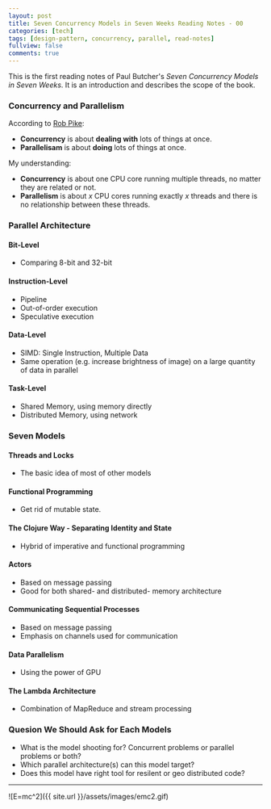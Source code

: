 ```yaml
---
layout: post
title: Seven Concurrency Models in Seven Weeks Reading Notes - 00
categories: [tech]
tags: [design-pattern, concurrency, parallel, read-notes]
fullview: false
comments: true
---
```


This is the first reading notes of Paul Butcher's *Seven Concurrency Models in Seven Weeks*. It is an introduction and describes the scope of the book.

### Concurrency and Parallelism

According to [Rob Pike](http://concur.rspace.googlecode.com/hg/talk/concur.html):

* __Concurrency__ is about __dealing with__ lots of things at once.
* __Parallelisam__ is about __doing__ lots of things at once.

My understanding:

* __Concurrency__ is about one CPU core running multiple threads, no matter they are related or not.
* __Parallelism__ is about _x_ CPU cores running exactly _x_ threads and there is no relationship between these threads.

### Parallel Architecture

#### Bit-Level
* Comparing 8-bit and 32-bit

#### Instruction-Level
* Pipeline
* Out-of-order execution
* Speculative execution

#### Data-Level 
* SIMD: Single Instruction, Multiple Data
* Same operation (e.g. increase brightness of image) on a large quantity of data in parallel

#### Task-Level
* Shared Memory, using memory directly
* Distributed Memory, using network

### Seven Models

#### Threads and Locks
* The basic idea of most of other models

#### Functional Programming
* Get rid of mutable state.

#### The Clojure Way - Separating Identity and State
* Hybrid of imperative and functional programming

#### Actors
* Based on message passing
* Good for both shared- and distributed- memory architecture

#### Communicating Sequential Processes
* Based on message passing
* Emphasis on channels used for communication

#### Data Parallelism
* Using the power of GPU

#### The Lambda Architecture
* Combination of MapReduce and stream processing

### Quesion We Should Ask for Each Models
* What is the model shooting for? Concurrent problems or parallel problems or both?
* Which parallel architecture(s) can this model target?
* Does this model have right tool for resilent or geo distributed code?

---
![E=mc^2]({{ site.url }}/assets/images/emc2.gif)
